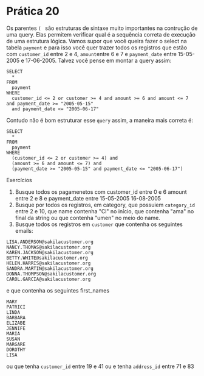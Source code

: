 # Prática 20

Os parentes `( ` são estruturas de sintaxe muito importantes na contrução de uma query. Elas permitem verificar qual é a
sequência correta de execução de uma estrutura lógica. Vamos supor que você queira fazer o select na tabela `payment`
e para isso você quer trazer todos os registros que estão com `customer_id` entre 2 e 4, `amount`entre 6 e 7 e `payment_date`
entre 15-05-2005 e 17-06-2005. Talvez você pense em montar a query assim:

```
SELECT
  *
FROM
  payment
WHERE
  customer_id <= 2 or customer >= 4 and amount >= 6 and amount <= 7 and payment_date >= "2005-05-15" 
  and payment_date <= "2005-06-17"
```


Contudo não é bom estruturar esse `query` assim, a maneira mais correta é: 

```
SELECT
  *
FROM
  payment
WHERE
  (customer_id <= 2 or customer >= 4) and 
  (amount >= 6 and amount <= 7) and 
  (payment_date >= "2005-05-15" and payment_date <= "2005-06-17")
```

Exercícios

1) Busque todos os pagamenetos com customer_id entre 0 e 6 amount entre 2 e 8 e payment_date entre 15-05-2005 16-08-2005
2) Busque por todos os registros, em category, que possuiem `category_id` entre 2 e 10, que name contenha "Cl" no início, que contenha "ama" no final da string ou que contenha "umen" no meio do name.
3) Busque todos os registros em `customer` que contenha os seguintes emails: 
```
LISA.ANDERSON@sakilacustomer.org  
NANCY.THOMAS@sakilacustomer.org   
KAREN.JACKSON@sakilacustomer.org  
BETTY.WHITE@sakilacustomer.org    
HELEN.HARRIS@sakilacustomer.org   
SANDRA.MARTIN@sakilacustomer.org  
DONNA.THOMPSON@sakilacustomer.org 
CAROL.GARCIA@sakilacustomer.org   
```
e que contenha os seguintes first_names
```
MARY   
PATRICI
LINDA  
BARBARA
ELIZABE
JENNIFE
MARIA  
SUSAN  
MARGARE
DOROTHY
LISA   
```

ou 
que tenha `customer_id` entre 19 e 41 ou e tenha `address_id` entre 71 e 83

